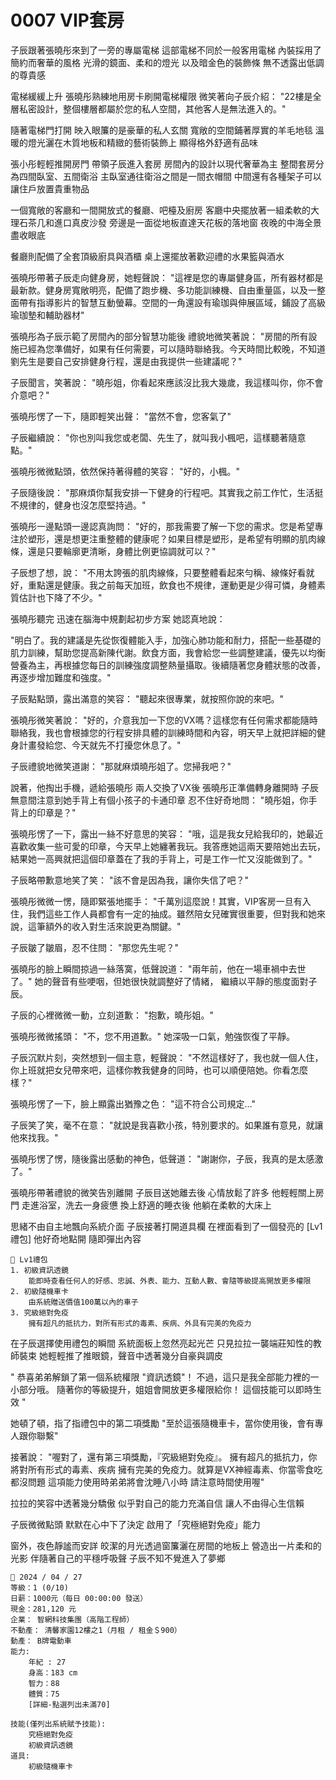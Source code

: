 # 0007 VIP套房

子辰跟著張曉彤來到了一旁的專屬電梯
這部電梯不同於一般客用電梯
內裝採用了簡約而奢華的風格
光滑的鏡面、柔和的燈光
以及暗金色的裝飾條
無不透露出低調的尊貴感

電梯緩緩上升
張曉彤熟練地用房卡刷開電梯權限
微笑著向子辰介紹：
"22樓是全層私密設計，整個樓層都屬於您的私人空間，其他客人是無法進入的。"

隨著電梯門打開
映入眼簾的是豪華的私人玄關
寬敞的空間鋪著厚實的羊毛地毯
溫暖的燈光灑在木質地板和精緻的藝術裝飾上
顯得格外舒適有品味

張小彤輕輕推開房門
帶領子辰進入套房
房間內的設計以現代奢華為主
整間套房分為四間臥室、五間衛浴
主臥室通往衛浴之間是一間衣帽間
中間還有各種架子可以讓住戶放置貴重物品

一個寬敞的客廳和一間開放式的餐廳、吧檯及廚房
客廳中央擺放著一組柔軟的大理石茶几和進口真皮沙發
旁邊是一面從地板直達天花板的落地窗
夜晚的中海全景盡收眼底

餐廳則配備了全套頂級廚具與酒櫃
桌上還擺放著歡迎禮的水果籃與酒水

張曉彤帶著子辰走向健身房，她輕聲說：
"這裡是您的專屬健身區，所有器材都是最新款。健身房寬敞明亮，配備了跑步機、多功能訓練機、自由重量區，以及一整面帶有指導影片的智慧互動螢幕。空間的一角還設有瑜珈與伸展區域，鋪設了高級瑜珈墊和輔助器材"

張曉彤為子辰示範了房間內的部分智慧功能後
禮貌地微笑著說：
"房間的所有設施已經為您準備好，如果有任何需要，可以隨時聯絡我。今天時間比較晚，不知道劉先生是要自己安排健身行程，還是由我提供一些建議呢？"

子辰聞言，笑著說：
"曉彤姐，你看起來應該沒比我大幾歲，我這樣叫你，你不會介意吧？"

張曉彤愣了一下，隨即輕笑出聲：
"當然不會，您客氣了"

子辰繼續說：
"你也別叫我您或老闆、先生了，就叫我小楓吧，這樣聽著隨意點。"

張曉彤微微點頭，依然保持著得體的笑容：
"好的，小楓。"

子辰隨後說：
"那麻煩你幫我安排一下健身的行程吧。其實我之前工作忙，生活挺不規律的，健身也沒怎麼堅持過。"

張曉彤一邊點頭一邊認真詢問：
"好的，那我需要了解一下您的需求。您是希望專注於塑形，還是想更注重整體的健康呢？如果目標是塑形，是希望有明顯的肌肉線條，還是只要輪廓更清晰，身體比例更協調就可以？"

子辰想了想，說：
"不用太誇張的肌肉線條，只要整體看起來勻稱、線條好看就好，重點還是健康。我之前每天加班，飲食也不規律，運動更是少得可憐，身體素質估計也下降了不少。"

張曉彤聽完
迅速在腦海中規劃起初步方案
她認真地說：

"明白了。我的建議是先從恢復體能入手，加強心肺功能和耐力，搭配一些基礎的肌力訓練，幫助您提高新陳代謝。飲食方面，我會給您一些調整建議，優先以均衡營養為主，再根據您每日的訓練強度調整熱量攝取。後續隨著您身體狀態的改善，再逐步增加難度和強度。"

子辰點點頭，露出滿意的笑容：
"聽起來很專業，就按照你說的來吧。"

張曉彤微笑著說：
"好的，介意我加一下您的VX嗎？這樣您有任何需求都能隨時聯絡我，我也會根據您的行程安排具體的訓練時間和內容，明天早上就把詳細的健身計畫發給您、今天就先不打擾您休息了。"

子辰禮貌地微笑道謝：
"那就麻煩曉彤姐了。您掃我吧？"

說著，他掏出手機，遞給張曉彤
兩人交換了VX後
張曉彤正準備轉身離開時
子辰無意間注意到她手背上有個小孩子的卡通印章
忍不住好奇地問：
"曉彤姐，你手背上的印章是？"

張曉彤愣了一下，露出一絲不好意思的笑容：
"哦，這是我女兒給我印的，她最近喜歡收集一些可愛的印章，今天早上她纏著我玩。我答應她這兩天要陪她出去玩，結果她一高興就把這個印章蓋在了我的手背上，可是工作一忙又沒能做到了。"

子辰略帶歉意地笑了笑：
"該不會是因為我，讓你失信了吧？"

張曉彤微微一愣，隨即緊張地擺手：
"千萬別這麼說！其實，VIP客房一旦有入住，我們這些工作人員都會有一定的抽成。雖然陪女兒確實很重要，但對我和她來說，這筆額外的收入對生活來說更為關鍵。"

子辰皺了皺眉，忍不住問：
"那您先生呢？"

張曉彤的臉上瞬間掠過一絲落寞，低聲說道：
"兩年前，他在一場車禍中去世了。"
她的聲音有些哽咽，但她很快就調整好了情緒，
繼續以平靜的態度面對子辰。

子辰的心裡微微一動，立刻道歉：
"抱歉，曉彤姐。"

張曉彤微微搖頭：
"不，您不用道歉。"
她深吸一口氣，勉強恢復了平靜。

子辰沉默片刻，突然想到一個主意，輕聲說：
"不然這樣好了，我也就一個人住，你上班就把女兒帶來吧，這樣你教我健身的同時，也可以順便陪她。你看怎麼樣？"

張曉彤愣了一下，臉上顯露出猶豫之色：
"這不符合公司規定…"

子辰笑了笑，毫不在意：
"就說是我喜歡小孩，特別要求的。如果誰有意見，就讓他來找我。"

張曉彤愣了愣，隨後露出感動的神色，低聲道：
"謝謝你，子辰，我真的是太感激了。"

張曉彤帶著禮貌的微笑告別離開
子辰目送她離去後
心情放鬆了許多
他輕輕關上房門
走進浴室，洗去一身疲憊
換上舒適的睡衣後
他躺在柔軟的大床上

思緒不由自主地飄向系統介面
子辰接著打開道具欄
在裡面看到了一個發亮的 [Lv1禮包]
他好奇地點開
隨即彈出內容

```
🎁 Lv1禮包
1. 初級資訊透鏡
    能即時查看任何人的好感、忠誠、外表、能力、互動人數、會隨等級提高開放更多權限
2. 初級隨機車卡
    由系統贈送價值100萬以內的車子
3. 究級絕對免疫
    擁有超凡的抵抗力，對所有形式的毒素、疾病、外具有完美的免疫力
```

在子辰選擇使用禮包的瞬間
系統面板上忽然亮起光芒
只見拉拉一襲端莊知性的教師裝束
她輕輕推了推眼鏡，聲音中透著幾分自豪與調皮

"
恭喜弟弟解鎖了第一個系統權限 "資訊透鏡"！
不過，這只是我全部能力裡的一小部分哦。
隨著你的等級提升，姐姐會開放更多權限給你！
這個技能可以即時生效
"

她頓了頓，指了指禮包中的第二項獎勵
"至於這張隨機車卡，當你使用後，會有專人跟你聯繫"

接著說：
"喔對了，還有第三項獎勵，『究級絕對免疫』。
擁有超凡的抵抗力，你將對所有形式的毒素、疾病
擁有完美的免疫力。就算是VX神經毒素、你當零食吃都沒問題
這項能力使用時弟弟將會沈睡八小時
請注意時間使用喔"

拉拉的笑容中透著幾分驕傲
似乎對自己的能力充滿自信
讓人不由得心生信賴

子辰微微點頭
默默在心中下了決定
啟用了「究極絕對免疫」能力

窗外，夜色靜謐而安詳
皎潔的月光透過窗簾灑在房間的地板上
營造出一片柔和的光影
伴隨著自己的平穩呼吸聲
子辰不知不覺進入了夢鄉

```
📰 2024 / 04 / 27 
等級：1 (0/10)
日薪：1000元（每日 00:00:00 發送）
現金：281,120 元
企業： 智網科技集團（高階工程師）
不動產： 清馨家園12樓之1（月租 / 租金＄900）
動產： B牌電動車
能力:
    年紀 : 27
    身高：183 cm
    智力：88
    體質：75
    [詳細-點選列出未滿70]
    
技能(僅列出系統賦予技能):
    究極絕對免疫
    初級資訊透鏡
道具:
    初級隨機車卡
```